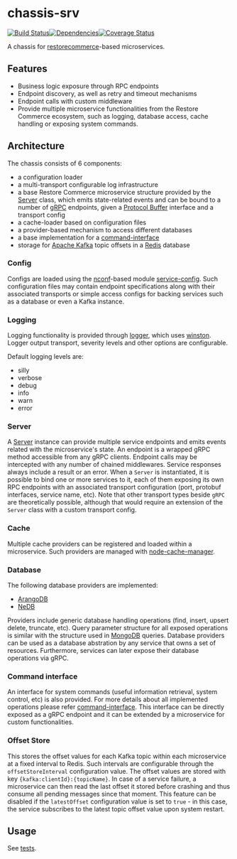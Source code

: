 # chassis-srv
<img src="http://img.shields.io/npm/v/%40restorecommerce%chassis%2Dsrv.svg?style=flat-square" alt="">[![Build Status][build]](https://travis-ci.org/restorecommerce/chassis-srv?branch=master)[![Dependencies][depend]](https://david-dm.org/restorecommerce/chassis-srv)[![Coverage Status][cover]](https://coveralls.io/github/restorecommerce/chassis-srv?branch=master)

[version]: http://img.shields.io/npm/v/chassis-srv.svg?style=flat-square
[build]: http://img.shields.io/travis/restorecommerce/chassis-srv/master.svg?style=flat-square
[depend]: https://img.shields.io/david/restorecommerce/chassis-srv.svg?style=flat-square
[cover]: http://img.shields.io/coveralls/restorecommerce/chassis-srv/master.svg?style=flat-square

A chassis for [restorecommerce](https://github.com/restorecommerce/)-based microservices.

## Features

- Business logic exposure through RPC endpoints
- Endpoint discovery, as well as retry and timeout mechanisms
- Endpoint calls with custom middleware
- Provide multiple microservice functionalities from the Restore Commerce ecosystem, such as logging, database access, cache handling or exposing system commands.


## Architecture

The chassis consists of 6 components:
- a configuration loader
- a multi-transport configurable log infrastructure
- a base Restore Commerce microservice structure provided by the [Server](src/microservice/server.ts) class, which emits state-related events and can be bound to a number of [gRPC](https://grpc.io/docs/) endpoints, given a [Protocol Buffer](https://developers.google.com/protocol-buffers/docs/overview) interface and a transport config
- a cache-loader based on configuration files
- a provider-based mechanism to access different databases
- a base implementation for a [command-interface](command-interface.md)
- storage for [Apache Kafka](https://kafka.apache.org/) topic offsets in a [Redis](https://redis.io/) database

### Config

Configs are loaded using the [nconf](https://github.com/indexzero/nconf)-based module [service-config](https://github.com/restorecommerce/service-config). Such configuration files may contain endpoint specifications
along with their associated transports or simple access configs for backing services such as a database or even a Kafka instance.


### Logging

Logging functionality is provided through [logger](https://github.com/restorecommerce/logger), which uses [winston](https://github.com/winstonjs/winston). Logger output transport, severity levels and other options are configurable.

Default logging levels are:
- silly
- verbose
- debug
- info
- warn
- error

### Server

A [Server](src/microservice/server.ts) instance can provide multiple service endpoints and emits events related with the microservice's state. An endpoint is a wrapped gRPC method accessible from any gRPC clients.
Endpoint calls may be intercepted with any number of chained middlewares. Service responses always include a result or an error.
When a `Server` is instantiated, it is possible to bind one or more services to it, each of them exposing its own RPC endpoints with an associated transport configuration (port, protobuf interfaces, service name, etc). Note that other transport types beside `gRPC` are theoretically possible, although that would require an extension of the `Server` class with a custom transport config.

### Cache

Multiple cache providers can be registered and loaded within a microservice. Such providers are managed with [node-cache-manager](https://github.com/BryanDonovan/node-cache-manager).

### Database

The following database providers are implemented:

* [ArangoDB](https://www.arangodb.com/documentation/)
* [NeDB](https://github.com/louischatriot/nedb)

Providers include generic database handling operations (find, insert, upsert delete, truncate, etc). Query parameter structure for all exposed operations is similar with the structure used in [MongoDB](https://docs.mongodb.com/manual/tutorial/getting-started/) queries.
Database providers can be used as a database abstration by any service that owns a set of resources. Furthermore, services can later expose their database operations via gRPC.

### Command interface

An interface for system commands (useful information retrieval, system control, etc) is also provided. For more details about all implemented operations please refer
[command-interface](command-interface.md).
This interface can be directly exposed as a gRPC endpoint and it can be extended by a microservice for custom functionalities.

### Offset Store

This stores the offset values for each Kafka topic within each microservice at a fixed interval to Redis. Such intervals are configurable through the `offsetStoreInterval` configuration value.
The offset values are stored with key `{kafka:clientId}:{topicName}`.
In case of a service failure, a microservice can then read the last offset it stored before crashing and thus consume all pending messages since that moment.
This feature can be disabled if the `latestOffset` configuration value is set to `true` - in this case, the service subscribes to the latest topic offset value upon system restart.

## Usage

See [tests](test/).
